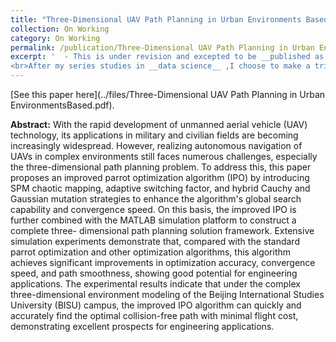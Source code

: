 ```yaml
---
title: "Three-Dimensional UAV Path Planning in Urban Environments Based on an Improved Parrot Optimization Algorithm"
collection: On Working
category: On Working
permalink: /publication/Three-Dimensional UAV Path Planning in Urban EnvironmentsBased
excerpt: '  - This is under revision and excepted to be __published as SCI paper in this year__ 
<br>After my series studies in __data science__ ,I choose to make a trial in algorithms.So my two classmates and I jointly proposed an Improved Parrot Optimization Algorithm (IPO). By incorporating chaotic mapping, an adaptive switching factor, and hybrid mutation strategies, we significantly enhanced the global search capability and convergence speed of UAV three-dimensional path planning. Additionally, I utilized MATLAB to create a three-dimensional map based on my alma mater, Beijing International Studies University (BISU), and conducted simulation experiments on this platform.'
---
```


[See this paper here](../files/Three-Dimensional UAV Path Planning in Urban EnvironmentsBased.pdf).

__Abstract:__ With the rapid development of unmanned aerial vehicle (UAV) technology, its
applications in military and civilian fields are becoming increasingly widespread. However, realizing autonomous navigation of UAVs in complex environments still faces numerous
challenges, especially the three-dimensional path planning problem. To address this, this paper
proposes an improved parrot optimization algorithm (IPO) by introducing SPM chaotic mapping, adaptive switching factor, and hybrid Cauchy and Gaussian mutation strategies to enhance the
algorithm's global search capability and convergence speed. On this basis, the improved IPO is
further combined with the MATLAB simulation platform to construct a complete three- dimensional path planning solution framework. Extensive simulation experiments demonstrate
that, compared with the standard parrot optimization and other optimization algorithms, this
algorithm achieves significant improvements in optimization accuracy, convergence speed, and
path smoothness, showing good potential for engineering applications. The experimental results
indicate that under the complex three-dimensional environment modeling of the Beijing
International Studies University (BISU) campus, the improved IPO algorithm can quickly and
accurately find the optimal collision-free path with minimal flight cost, demonstrating excellent
prospects for engineering applications.